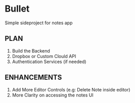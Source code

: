 Bullet
======

Simple sideproject for notes app


## PLAN

1. Build the Backend
2. Dropbox or Custom Clould API
3. Authentication Services (if needed)


## ENHANCEMENTS
1. Add More Editor Controls (e.g: Delete Note inside editor)
2. More Clarity on accessing the notes UI
